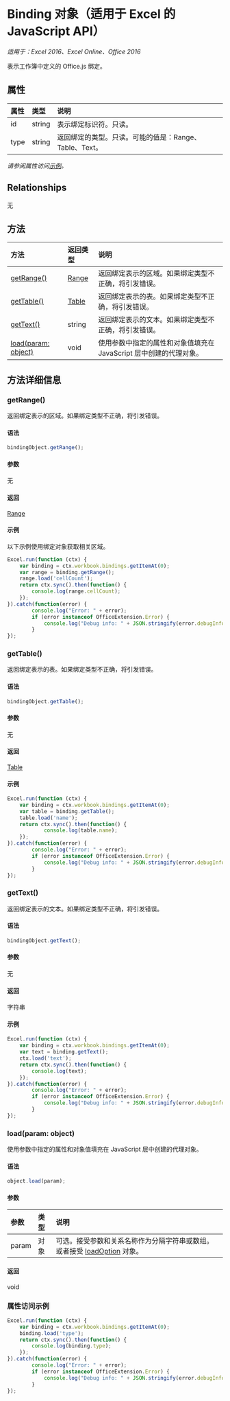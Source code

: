 # Binding 对象（适用于 Excel 的 JavaScript API）

_适用于：Excel 2016、Excel Online、Office 2016_

表示工作簿中定义的 Office.js 绑定。

## 属性

| 属性   | 类型|说明
|:---------------|:--------|:----------|
|id|string|表示绑定标识符。只读。|
|type|string|返回绑定的类型。只读。可能的值是：Range、Table、Text。|

_请参阅属性访问[示例](#property-access-examples)。_

## Relationships
无


## 方法

| 方法   | 返回类型|说明|
|:---------------|:--------|:----------|
|[getRange()](#getrange)|[Range](range.md)|返回绑定表示的区域。如果绑定类型不正确，将引发错误。|
|[getTable()](#gettable)|[Table](table.md)|返回绑定表示的表。如果绑定类型不正确，将引发错误。|
|[getText()](#gettext)|string|返回绑定表示的文本。如果绑定类型不正确，将引发错误。|
|[load(param: object)](#loadparam-object)|void|使用参数中指定的属性和对象值填充在 JavaScript 层中创建的代理对象。|

## 方法详细信息

### getRange()
返回绑定表示的区域。如果绑定类型不正确，将引发错误。

#### 语法
```js
bindingObject.getRange();
```

#### 参数
无

#### 返回
[Range](range.md)

#### 示例
以下示例使用绑定对象获取相关区域。

```js
Excel.run(function (ctx) { 
	var binding = ctx.workbook.bindings.getItemAt(0);
	var range = binding.getRange();
	range.load('cellCount');
	return ctx.sync().then(function() {
		console.log(range.cellCount);
	});
}).catch(function(error) {
		console.log("Error: " + error);
		if (error instanceof OfficeExtension.Error) {
			console.log("Debug info: " + JSON.stringify(error.debugInfo));
		}
});
```

### getTable()
返回绑定表示的表。如果绑定类型不正确，将引发错误。

#### 语法
```js
bindingObject.getTable();
```

#### 参数
无

#### 返回
[Table](table.md)

#### 示例
```js
Excel.run(function (ctx) { 
	var binding = ctx.workbook.bindings.getItemAt(0);
	var table = binding.getTable();
	table.load('name');
	return ctx.sync().then(function() {
			console.log(table.name);
	});
}).catch(function(error) {
		console.log("Error: " + error);
		if (error instanceof OfficeExtension.Error) {
			console.log("Debug info: " + JSON.stringify(error.debugInfo));
		}
});
```

### getText()
返回绑定表示的文本。如果绑定类型不正确，将引发错误。

#### 语法
```js
bindingObject.getText();
```

#### 参数
无

#### 返回
字符串

#### 示例

```js
Excel.run(function (ctx) { 
	var binding = ctx.workbook.bindings.getItemAt(0);
	var text = binding.getText();
	ctx.load('text');
	return ctx.sync().then(function() {
		console.log(text);
	});
}).catch(function(error) {
		console.log("Error: " + error);
		if (error instanceof OfficeExtension.Error) {
			console.log("Debug info: " + JSON.stringify(error.debugInfo));
		}
});
```

### load(param: object)
使用参数中指定的属性和对象值填充在 JavaScript 层中创建的代理对象。

#### 语法
```js
object.load(param);
```

#### 参数
| 参数   | 类型|说明|
|:---------------|:--------|:----------|
|param|对象|可选。接受参数和关系名称作为分隔字符串或数组。或者接受 [loadOption](loadoption.md) 对象。|

#### 返回
void
### 属性访问示例

```js
Excel.run(function (ctx) { 
	var binding = ctx.workbook.bindings.getItemAt(0);
	binding.load('type');
	return ctx.sync().then(function() {
		console.log(binding.type);
	});
}).catch(function(error) {
		console.log("Error: " + error);
		if (error instanceof OfficeExtension.Error) {
			console.log("Debug info: " + JSON.stringify(error.debugInfo));
		}
});
```

